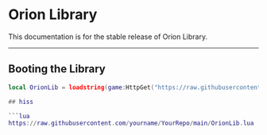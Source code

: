 # Orion Library

This documentation is for the stable release of Orion Library.

---

## Booting the Library

```lua
local OrionLib = loadstring(game:HttpGet("https://raw.githubusercontent.com/yourname/YourRepo/main/OrionLib.lua"))()

## hiss

```lua
https://raw.githubusercontent.com/yourname/YourRepo/main/OrionLib.lua
